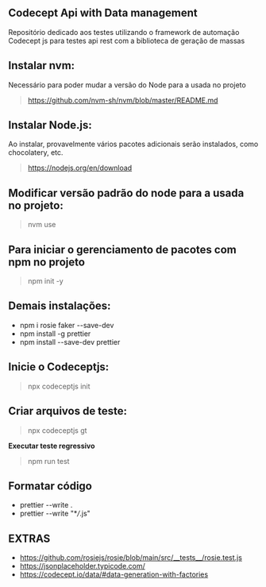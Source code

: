 ## Codecept Api with Data management

Repositório dedicado aos testes utilizando o framework de automação Codecept js para testes api rest com a biblioteca de geração de massas

## Instalar nvm:

Necessário para poder mudar a versão do Node para a usada no projeto

> https://github.com/nvm-sh/nvm/blob/master/README.md

## Instalar Node.js:

Ao instalar, provavelmente vários pacotes adicionais serão instalados, como chocolatery, etc.

> https://nodejs.org/en/download

## Modificar versão padrão do node para a usada no projeto:

> nvm use

## Para iniciar o gerenciamento de pacotes com npm no projeto

> npm init -y

## Demais instalações:

- npm i rosie faker --save-dev
- npm install -g prettier
- npm install --save-dev prettier

## Inicie o Codeceptjs:

> npx codeceptjs init

## Criar arquivos de teste:

> npx codeceptjs gt

**Executar teste regressivo**

> npm run test

## Formatar código

- prettier --write .
- prettier --write "\*_/_.js"

## EXTRAS

- https://github.com/rosiejs/rosie/blob/main/src/__tests__/rosie.test.js
- https://jsonplaceholder.typicode.com/
- https://codecept.io/data/#data-generation-with-factories
